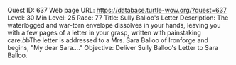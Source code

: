 Quest ID: 637
Web page URL: https://database.turtle-wow.org/?quest=637
Level: 30
Min Level: 25
Race: 77
Title: Sully Balloo's Letter
Description: The waterlogged and war-torn envelope dissolves in your hands, leaving you with a few pages of a letter in your grasp, written with painstaking care.$b$bThe letter is addressed to a Mrs. Sara Balloo of Ironforge and begins, "My dear Sara...."
Objective: Deliver Sully Balloo's Letter to Sara Balloo.
